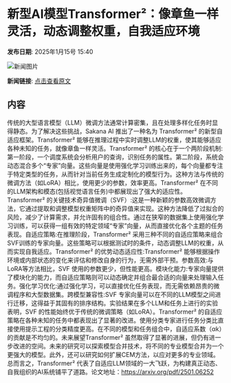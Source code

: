 # 新型AI模型Transformer²：像章鱼一样灵活，动态调整权重，自我适应环境

**发布日期**: 2025年1月15号 15:40

![新闻图片](https://pic.chinaz.com/picmap/thumb/202405161743122232_2.jpg)

**新闻链接**: [点击查看原文](https://www.aibase.com/zh/news/14743)

## 内容

传统的大型语言模型（LLM）微调方法通常计算密集，且在处理多样化任务时显得静态。为了解决这些挑战，Sakana AI 推出了一种名为 Transformer² 的新型自适应框架。Transformer² 能够在推理过程中实时调整LLM的权重，使其能够适应各种未知的任务，就像章鱼一样灵活。Transformer² 的核心在于一个两阶段机制:第一阶段，一个调度系统会分析用户的查询，识别任务的属性。第二阶段，系统会动态混合多个“专家”向量。这些向量是使用强化学习训练出来的，每个向量都专注于特定类型的任务，从而针对当前任务生成定制化的模型行为。这种方法与传统的微调方法（如LoRA）相比，使用更少的参数，效率更高。Transformer² 在不同的LLM架构和模态(包括视觉语言任务)中都展现出了强大的适应性。Transformer² 的关键技术奇异值微调（SVF）:这是一种新颖的参数高效微调方法，它通过提取和调整模型权重矩阵中的奇异值来实现。这种方法降低了过拟合的风险，减少了计算需求，并允许固有的组合性。通过在狭窄的数据集上使用强化学习训练，可以获得一组有效的特定领域“专家”向量，从而直接优化各个主题的任务表现。自适应策略:在推理阶段，Transformer² 采用三种不同的自适应策略来组合SVF训练的专家向量。这些策略可以根据测试时的条件，动态调整LLM的权重，从而实现自我适应。Transformer² 的优势动态适应性:Transformer² 能够根据操作环境或内部状态的变化来评估和修改自身的行为，无需外部干预。参数高效:与LoRA等方法相比，SVF 使用的参数更少，但性能更高。模块化能力:专家向量提供了模块化的能力，而自适应策略则可以动态确定并组合最合适的向量来处理输入任务。强化学习优化:通过强化学习，可以直接优化任务表现，而无需依赖昂贵的微调程序和大型数据集。跨模型兼容性:SVF 专家向量可以在不同的LLM模型之间进行迁移，这得益于其固有的排序结构。实验结果在多个LLM和任务上进行的实验表明，SVF 的性能始终优于传统的微调策略（如LoRA）。Transformer² 的自适应策略在各种未知的任务中都表现出了显著的改进。使用分类专家进行任务分类比直接使用提示工程的分类精度更高。在不同的模型和任务组合中，自适应系数（αk）的贡献是不均匀的。未来展望Transformer² 虽然取得了显著的进展，但仍有进一步改进的空间。未来的研究可以探索模型合并技术，将不同的专业模型合并为一个更强大的模型。此外，还可以研究如何扩展CEM方法，以应对更多的专业领域。总而言之，Transformer² 代表了自适应LLM领域的一大飞跃，为构建真正动态、自我组织的AI系统铺平了道路。论文地址：https://arxiv.org/pdf/2501.06252
